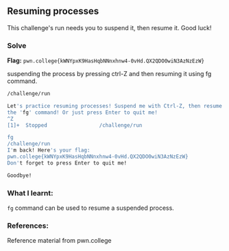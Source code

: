 ## Resuming processes
This challenge's run needs you to suspend it, then resume it. Good luck!

### Solve
**Flag:** `pwn.college{kWNYpxK9HasHqbNNnxhnw4-0vHd.QX2QDO0wiN3AzNzEzW}`

suspending the process by pressing ctrl-Z and then resuming it using fg command.

```bash
/challenge/run

Let's practice resuming processes! Suspend me with Ctrl-Z, then resume me with
the 'fg' command! Or just press Enter to quit me!
^Z
[1]+  Stopped                 /challenge/run

fg
/challenge/run
I'm back! Here's your flag:
pwn.college{kWNYpxK9HasHqbNNnxhnw4-0vHd.QX2QDO0wiN3AzNzEzW}
Don't forget to press Enter to quit me!

Goodbye!
```

### What I learnt:
`fg` command can be used to resume a suspended process.

### References:
Reference material from pwn.college
